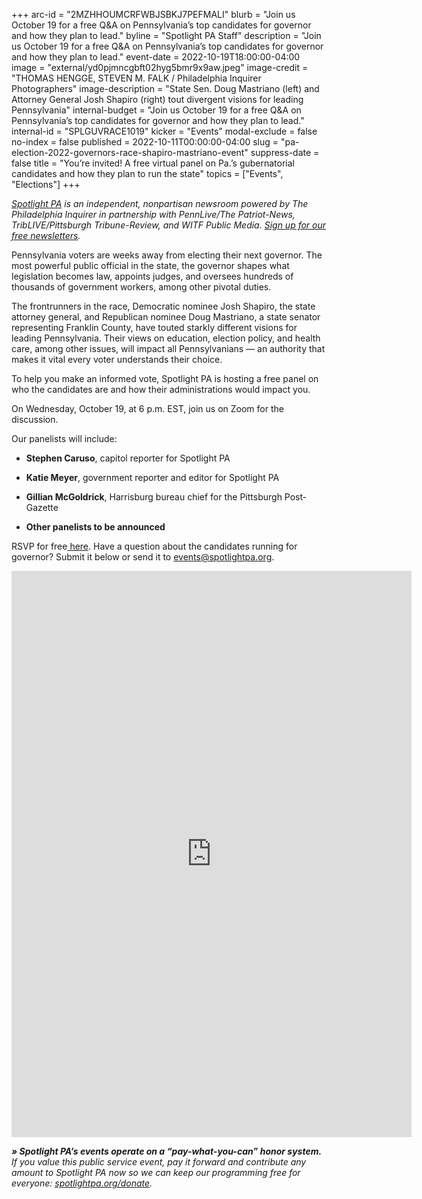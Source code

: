 +++
arc-id = "2MZHHOUMCRFWBJSBKJ7PEFMALI"
blurb = "Join us October 19 for a free Q&A on Pennsylvania’s top candidates for governor and how they plan to lead."
byline = "Spotlight PA Staff"
description = "Join us October 19 for a free Q&A on Pennsylvania’s top candidates for governor and how they plan to lead."
event-date = 2022-10-19T18:00:00-04:00
image = "external/yd0pjmncgbft02hyg5bmr9x9aw.jpeg"
image-credit = "THOMAS HENGGE, STEVEN M. FALK / Philadelphia Inquirer Photographers"
image-description = "State Sen. Doug Mastriano (left) and Attorney General Josh Shapiro (right) tout divergent visions for leading Pennsylvania"
internal-budget = "Join us October 19 for a free Q&A on Pennsylvania’s top candidates for governor and how they plan to lead."
internal-id = "SPLGUVRACE1019"
kicker = "Events"
modal-exclude = false
no-index = false
published = 2022-10-11T00:00:00-04:00
slug = "pa-election-2022-governors-race-shapiro-mastriano-event"
suppress-date = false
title = "You’re invited! A free virtual panel on Pa.’s gubernatorial candidates and how they plan to run the state"
topics = ["Events", "Elections"]
+++

<a href="https://www.spotlightpa.org/"><i>Spotlight PA</i></a><i> is an independent, nonpartisan newsroom powered by The Philadelphia Inquirer in partnership with PennLive/The Patriot-News, TribLIVE/Pittsburgh Tribune-Review, and WITF Public Media. </i><a href="https://www.spotlightpa.org/newsletters"><i>Sign up for our free newsletters</i></a><i>.</i>

Pennsylvania voters are weeks away from electing their next governor. The most powerful public official in the state, the governor shapes what legislation becomes law, appoints judges, and oversees hundreds of thousands of government workers, among other pivotal duties.

The frontrunners in the race, Democratic nominee Josh Shapiro, the state attorney general, and Republican nominee Doug Mastriano, a state senator representing Franklin County, have touted starkly different visions for leading Pennsylvania. Their views on education, election policy, and health care, among other issues, will impact all Pennsylvanians — an authority that makes it vital every voter understands their choice.

To help you make an informed vote, Spotlight PA is hosting a free panel on who the candidates are and how their administrations would impact you.

On Wednesday, October 19, at 6 p.m. EST, join us on Zoom for the discussion.

Our panelists will include:

- <b>Stephen Caruso</b>, capitol reporter for Spotlight PA<br/>

- <b>Katie Meyer</b>, government reporter and editor for Spotlight PA<br/>

- <b>Gillian McGoldrick</b>, Harrisburg bureau chief for the Pittsburgh Post-Gazette<br/>

- <b>Other panelists to be announced</b><br/>

RSVP for free<a href="https://inquirer.zoom.us/webinar/register/WN_bs_l5-y3QT-8ZWLbOW7Wyg"> here</a>. Have a question about the candidates running for governor? Submit it below or send it to <a href="mailto:events@spotlightpa.org">events@spotlightpa.org</a>.

<iframe src="https://docs.google.com/forms/d/e/1FAIpQLSd6-uY6MUGTkzBu0VJjy0FZO1oRX482FRNRjzVVaeNPlmYc2g/viewform?embedded=true" width="640" height="906" frameborder="0" marginheight="0" marginwidth="0">Loading…</iframe>

<i><b>» Spotlight PA’s events operate on a “pay-what-you-can” honor system.</b></i><i> If you value this public service event, pay it forward and contribute any amount to Spotlight PA now so we can keep our programming free for everyone: </i><a href="http://spotlightpa.org/donate"><i>spotlightpa.org/donate</i></a><i>.</i>
